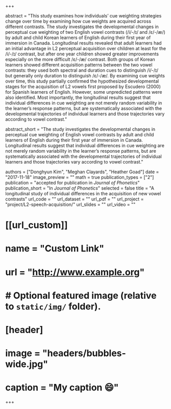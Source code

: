 +++

abstract = "This study examines how individuals’ cue weighting strategies change over time by examining how cue weights are acquired across different contrasts. The study investigates the developmental changes in perceptual cue weighting of two English vowel contrasts (/i/-/ɪ/ and /ɛ/-/æ/) by adult and child Korean learners of English during their first year of immersion in Canada. Longitudinal results revealed that adult learners had an initial advantage in L2 perceptual acquisition over children at least for the /i/-/ɪ/ contrast, but after one year children showed greater improvements especially on the more difficult /ɛ/-/æ/ contrast. Both groups of Korean learners showed different acquisition patterns between the two vowel contrasts: they used both spectral and duration cues to distinguish /i/-/ɪ/ but generally only duration to distinguish /ɛ/-/æ/. By examining cue weights over time, this study partially confirmed the hypothesized developmental stages for the acquisition of L2 vowels first proposed by Escudero (2000) for Spanish learners of English. However, some unpredicted patterns were also identified. Most importantly, the longitudinal results suggest that individual differences in cue weighting are not merely random variability in the learner’s response patterns, but are systematically associated with the developmental trajectories of individual learners and those trajectories vary according to vowel contrast."

abstract_short = "The study investigates the developmental changes in perceptual cue weighting of English vowel contrasts by adult and child learners of English during their first year of immersion in Canada. Longitudinal results suggest that individual differences in cue weighting are not merely random variability in the learner’s response patterns, but are systematically associated with the developmental trajectories of individual learners and those trajectories vary according to vowel contrast."

authors = ["Donghyun Kim", "Meghan Clayards", "Heather Goad"]
date = "2017-11-18"
image_preview = ""
math = true
publication_types = ["2"]
publication = "accepted for publication in *Journal of Phonetics*"
publication_short = "In *Journal of Phonetics*"
selected = false
title = "A longitudinal study of individual differences in the acquisition of new vowel contrasts"
url_code = ""
url_dataset = ""
url_pdf = ""
url_project = "project/L2-speech-acquisition/"
url_slides = ""
url_video = ""

# [[url_custom]]
# name = "Custom Link"
# url = "http://www.example.org"

# # Optional featured image (relative to `static/img/` folder).
# [header]
# image = "headers/bubbles-wide.jpg"
# caption = "My caption :smile:"

+++
